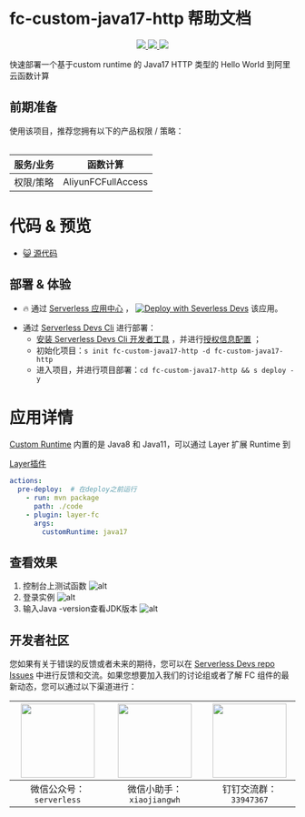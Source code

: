 # fc-custom-java17-http 帮助文档

<p align="center" class="flex justify-center">
    <a href="https://www.serverless-devs.com" class="ml-1">
    <img src="http://editor.devsapp.cn/icon?package=fc-custom-java17-http&type=packageType">
  </a>
  <a href="http://www.devsapp.cn/details.html?name=fc-custom-java17-http" class="ml-1">
    <img src="http://editor.devsapp.cn/icon?package=fc-custom-java17-http&type=packageVersion">
  </a>
  <a href="http://www.devsapp.cn/details.html?name=fc-custom-java17-http" class="ml-1">
    <img src="http://editor.devsapp.cn/icon?package=fc-custom-java17-http&type=packageDownload">
  </a>
</p>

<description>

快速部署一个基于custom runtime 的 Java17 HTTP 类型的 Hello World 到阿里云函数计算

</description>

<table>

## 前期准备
使用该项目，推荐您拥有以下的产品权限 / 策略：

| 服务/业务 | 函数计算 |     
| --- |  --- |   
| 权限/策略 | AliyunFCFullAccess |  

</table>

<codepre id="codepre">

# 代码 & 预览

- [ :smiley_cat:  源代码](https://github.com/devsapp/start-fc/tree/main/custom-function/java17/fc-custom-java17-http/src)

</codepre>

<deploy>

## 部署 & 体验

<appcenter>

-  :fire:  通过 [Serverless 应用中心](https://fcnext.console.aliyun.com/applications/create?template=fc-custom-java17-http) ，
[![Deploy with Severless Devs](https://img.alicdn.com/imgextra/i1/O1CN01w5RFbX1v45s8TIXPz_!!6000000006118-55-tps-95-28.svg)](https://fcnext.console.aliyun.com/applications/create?template=fc-custom-java17-http)  该应用。 

</appcenter>

- 通过 [Serverless Devs Cli](https://www.serverless-devs.com/serverless-devs/install) 进行部署：
    - [安装 Serverless Devs Cli 开发者工具](https://www.serverless-devs.com/serverless-devs/install) ，并进行[授权信息配置](https://www.serverless-devs.com/fc/config) ；
    - 初始化项目：`s init fc-custom-java17-http -d fc-custom-java17-http`   
    - 进入项目，并进行项目部署：`cd fc-custom-java17-http && s deploy -y`

</deploy>

<appdetail id="flushContent">

# 应用详情
[Custom Runtime](https://help.aliyun.com/document_detail/194660.html) 内置的是 Java8 和 Java11，可以通过 Layer 扩展 Runtime 到 

[Layer插件](https://github.com/devsapp/layer-fc)
```yaml
actions:
  pre-deploy:  # 在deploy之前运行
    - run: mvn package
      path: ./code
    - plugin: layer-fc
      args:
        customRuntime: java17
```
## 查看效果
1. 控制台上测试函数
  ![alt](https://img.alicdn.com/imgextra/i3/O1CN0143x0R91xDN9Gcb7yQ_!!6000000006409-2-tps-3304-1164.png)
2. 登录实例
   ![alt](https://img.alicdn.com/imgextra/i3/O1CN01tx8PZi1aD9nblsJwf_!!6000000003295-0-tps-3590-588.jpg)
3. 输入Java -version查看JDK版本
   ![alt](https://img.alicdn.com/imgextra/i1/O1CN01tDd7OR1ccvJTeAHY4_!!6000000003622-0-tps-2006-450.jpg)


</appdetail>

<devgroup>

## 开发者社区

您如果有关于错误的反馈或者未来的期待，您可以在 [Serverless Devs repo Issues](https://github.com/serverless-devs/serverless-devs/issues) 中进行反馈和交流。如果您想要加入我们的讨论组或者了解 FC 组件的最新动态，您可以通过以下渠道进行：

<p align="center">

| <img src="https://serverless-article-picture.oss-cn-hangzhou.aliyuncs.com/1635407298906_20211028074819117230.png" width="130px" > | <img src="https://serverless-article-picture.oss-cn-hangzhou.aliyuncs.com/1635407044136_20211028074404326599.png" width="130px" > | <img src="https://serverless-article-picture.oss-cn-hangzhou.aliyuncs.com/1635407252200_20211028074732517533.png" width="130px" > |
|--- | --- | --- |
| <center>微信公众号：`serverless`</center> | <center>微信小助手：`xiaojiangwh`</center> | <center>钉钉交流群：`33947367`</center> | 

</p>

</devgroup>